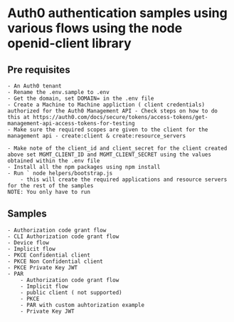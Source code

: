 # Auth0 authentication samples using various flows using the node openid-client library

## Pre requisites
    - An Auth0 tenant
    - Rename the .env.sample to .env
    - Get the domain, set DOMAIN= in the .env file
    - Create a Machine to Machine appliction ( client credentials) authorized for the Auth0 Management API - Check steps on how to do this at https://auth0.com/docs/secure/tokens/access-tokens/get-management-api-access-tokens-for-testing
    - Make sure the required scopes are given to the client for the management api - create:client & create:resource_servers

    - Make note of the client_id and client_secret for the client created above set MGMT_CLIENT_ID and MGMT_CLIENT_SECRET using the values obtained within the .env file
    - Install all the npm packages using npm install
    - Run ` node helpers/bootstrap.js
        - this will create the required applications and resource servers for the rest of the samples
    NOTE: You only have to run 

## Samples
    - Authorization code grant flow
    - CLI Authorization code grant flow
    - Device flow
    - Implicit flow
    - PKCE Confidential client
    - PKCE Non Confidential client
    - PKCE Private Key JWT
    - PAR
        - Authorization code grant flow
        - Implicit flow
        - public client ( not supported)
        - PKCE
        - PAR with custom auhtorization example
        - Private Key JWT





